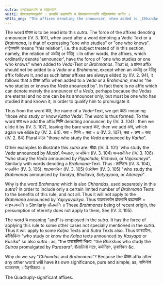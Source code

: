 ```yaml
---
sutra: छन्दोब्राह्मणानि च तद्विषयाणि
vRtti: प्रोक्तग्रहणमनुवर्तते । छन्दांसि ब्राह्मणानि च प्रोक्तप्रत्ययान्तानि तद्विषयाण्येव भवन्ति ॥
vRtti_eng: "The affixes denoting the announcer, when added to _Chhandas_ and the _Brahmanas_, express this relation only."
---
```

The word प्रोक्त is to be read into this _sutra_. The force of the affixes denoting announcer (IV. 3. 101), when used after a word denoting a Vedic Text or a _Brahmana_, is that of expressing "one who studies" or "one who knows". तद्विषयाणि means "this relation", i.e. the subject treated of in this section, namely, the relation of अध्येतृ or वेदितृ ॥ In other words, the affixes, which ordinarily denote 'announcer', have the force of "one who studies or one who knows" when added to _Veda_-Text or _Brahmanas_. That is, a प्रोक्त affix should not be added to a _Veda_ or a _Brahmana_, except when an अध्येतृ or वेदितृ affix follows it, and as such latter affixes are always elided by (IV. 2. 94), it follows that a प्रोक्त affix when added to a _Veda_ or a _Brahmana_, means "he who studies or knows the _Veda_ anounced by". In fact there is no affix which can denote merely the announcer of a _Veda_, perhaps because the Vedas are eternal and no one can be its announcer only, but must be one who has studied it and known it, in order to qualify him to promulgate it.

Thus from the word कठ, the name of a _Veda_-Text, we get कठाः meaning 'those who study or know _Katha_ Veda'. The word is thus formed. To the word कठ we add the affix णिनि denoting announcer, by (IV. 3. 104) : then we elide it by (IV. 3. 107), leaving the bare word कट, then we add अण्, which again we elide by (IV. 2. 64). कठ + णिनि = कट + o (IV. 3. 107); कठ + अण् = कठ (IV. 2. 64) Plural कठाः "those who study the _Veda_ announced by _Katha_".

Other examples to illustrate this _sutra_ are: मौदाः (IV. 3. 101) 'who study the _Veda_ announced by _Muda_'. पैप्पलादः, आर्चाभिनः (IV. 3. 104) वाजसनेयिनः (IV. 3. 106) "who study the _Veda_ announced by _Pippalada_, _Richava_, or _Vajasaneya_". Similarly with words denoting a _Brahmana_-Text. Thus : ताण्डिनः (IV. 3. 104), भाल्लविनः (IV. 3. 105), शाट्यायनिनः (IV. 3. 105) ऐतरेयिणः (IV. 3. 105) "who study the _Brahmanas_ announced by _Tandya_, _Bhallava_, _Satyayana_, or _Aitareya_". 

Why is the word _Brahmana_ which is also _Chhandas_, used separately in this _sutra_? In order to include only a certain limited number of _Brahmana_ Texts to the benefits of this rule, and not all. Thus it will not apply to the _Brahmana_ announced by _Yajnyavalkya_. Thus याज्ञवल्क्येन प्रोक्तानि ब्राह्मणानि = याज्ञवल्क्यानि ॥ Similarly सौलभानि ॥ These _Brahmanas_ being of recent origin, the presumption of eternity does not apply to them, See (IV. 3. 105).

The word च meaning "and" is employed in the _sutra_. It has the force of applying this rule to some other cases not specially mentioned in the _sutra_. Thus it will apply to some _Kalpa_ Texts and _Sutra_ Texts also. Thus काश्यपिनः, कौशिकिनः "who study or know the _Kalpa_ texts announced by _Kasyapa_ or _Kusika_" so also _sutra_ : as, "the पाराशरिणो भिक्षवः "the _Bhikshus_ who study the _Sutras_ promulgated by _Parasara_". शैलालिनो नटाः, कर्मन्दिनः, कृशश्विनः &c.

Why do we say "_Chhandas_ and _Brahmanas_"? Because the प्रोक्त affix after any other word will have its own significance, pure and simple; as, पाणिनीयं व्याकरणम् ॥ पैङ्गीकल्पः ॥

The Quadruply-significant affixes.
